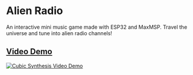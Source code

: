 # Alien Radio
An interactive mini music game made with ESP32 and MaxMSP. Travel the universe and tune into alien radio channels!

## [Video Demo](https://www.youtube.com/watch?v=H4B6xMbdaH4)
[![Cubic Synthesis Video Demo](https://img.youtube.com/vi/H4B6xMbdaH4/maxresdefault.jpg)](https://www.youtube.com/watch?v=H4B6xMbdaH4)
